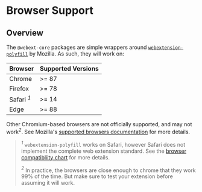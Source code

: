# Browser Support

## Overview

The `@webext-core` packages are simple wrappers around [`webextension-polyfill`](https://www.npmjs.com/package/webextension-polyfill) by Mozilla. As such, they will work on:

| Browser               | Supported Versions |
| --------------------- | ------------------ |
| Chrome                |       >= 87        |
| Firefox               |       >= 78        |
| Safari <sup>*1*</sup> |       >= 14        |
| Edge                  |       >= 88        |

Other Chromium-based browsers are not officially supported, and may not work<sup>*2*</sup>. See Mozilla's [supported browsers documentation](https://github.com/mozilla/webextension-polyfill#supported-browsers) for more details.

> _<sup>1</sup>_ `webextension-polyfill` works on Safari, however Safari does not implement the complete web extension standard. See the [browser compatibliity chart](https://developer.mozilla.org/en-US/docs/Mozilla/Add-ons/WebExtensions/Browser_support_for_JavaScript_APIs) for more details.
>
> _<sup>2</sup>_ In practice, the browsers are close enough to chrome that they work 99% of the time. But make sure to test your extension before assuming it will work.
